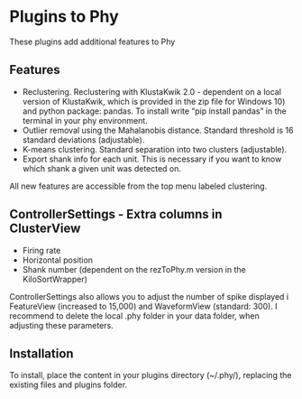 # Plugins to Phy 
These plugins add additional features to Phy

## Features
* Reclustering. Reclustering with KlustaKwik 2.0 - dependent on a local version of KlustaKwik, which is provided in the zip file for Windows 10) and python package: pandas. To install write “pip install pandas” in the terminal in your phy environment.
* Outlier removal using the Mahalanobis distance. Standard threshold is 16 standard deviations (adjustable).
* K-means clustering. Standard separation into two clusters (adjustable).
* Export shank info for each unit. This is necessary if you want to know which shank a given unit was detected on.

All new features are accessible from the top menu labeled clustering.

## ControllerSettings - Extra columns in ClusterView
* Firing rate
* Horizontal position
* Shank number (dependent on the rezToPhy.m version in the KiloSortWrapper)

ControllerSettings also allows you to adjust the number of spike displayed i FeatureView (increased to 15,000) and WaveformView (standard: 300). I recommend to delete the local .phy folder in your data folder, when adjusting these parameters.

## Installation 
To install, place the content in your plugins directory (~/.phy/), replacing the existing files and plugins folder.
